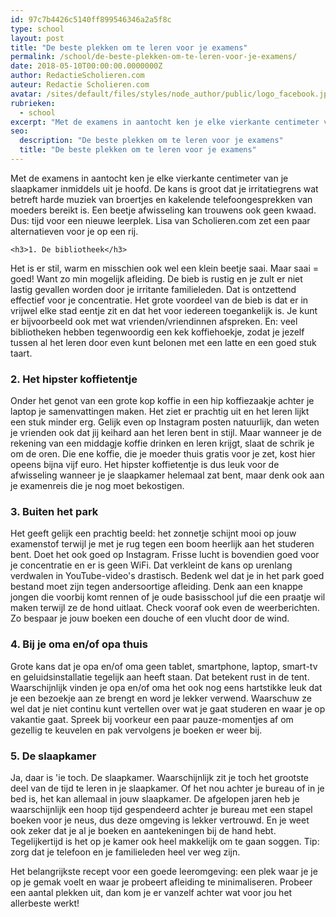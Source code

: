 ```yaml
---
id: 97c7b4426c5140ff899546346a2a5f8c
type: school
layout: post
title: "De beste plekken om te leren voor je examens"
permalink: /school/de-beste-plekken-om-te-leren-voor-je-examens/
date: 2018-05-10T00:00:00.0000000Z
author: RedactieScholieren.com
auteur: Redactie Scholieren.com
avatar: /sites/default/files/styles/node_author/public/logo_facebook.jpg?itok=tOfvNps8
rubrieken:
  - school
excerpt: "Met de examens in aantocht ken je elke vierkante centimeter van je slaapkamer inmiddels uit je hoofd. De kans is groot dat je irritatiegrens wat betreft harde muziek van broertjes en kakelende telefoongesprekken van moeders bereikt is. Een beetje afwisseling kan trouwens ook geen kwaad. Dus: tijd voor een nieuwe leerplek. Lisa van Scholieren.com zet een paar alternatieven voor je op een rij.  "
seo:
  description: "De beste plekken om te leren voor je examens"
  title: "De beste plekken om te leren voor je examens"
---
```

Met de examens in aantocht ken je elke vierkante centimeter van je slaapkamer inmiddels uit je hoofd. De kans is groot dat je irritatiegrens wat betreft harde muziek van broertjes en kakelende telefoongesprekken van moeders bereikt is. Een beetje afwisseling kan trouwens ook geen kwaad. Dus: tijd voor een nieuwe leerplek. Lisa van Scholieren.com zet een paar alternatieven voor je op een rij.  

    <h3>1. De bibliotheek</h3>
<p>Het is er stil, warm en misschien ook wel een klein beetje saai. Maar saai = goed! Want zo min mogelijk afleiding. De bieb is rustig en je zult er niet lastig gevallen worden door je irritante familieleden. Dat is ontzettend effectief voor je concentratie. Het grote voordeel van de bieb is dat er in vrijwel elke stad eentje zit en dat het voor iedereen toegankelijk is. Je kunt er bijvoorbeeld ook met wat vrienden/vriendinnen afspreken. En: veel bibliotheken hebben tegenwoordig een kek koffiehoekje, zodat je jezelf tussen al het leren door even kunt belonen met een latte en een goed stuk taart.</p>
<h3>2. Het hipster koffietentje</h3>
<p>Onder het genot van een grote kop koffie in een hip koffiezaakje achter je laptop je samenvattingen maken. Het ziet er prachtig uit en het leren lijkt een stuk minder erg. Gelijk even op Instagram posten natuurlijk, dan weten je vrienden ook dat jij keihard aan het leren bent in stijl. Maar wanneer je de rekening van een middagje koffie drinken en leren krijgt, slaat de schrik je om de oren. Die ene koffie, die je moeder thuis gratis voor je zet, kost hier opeens bijna vijf euro. Het hipster koffietentje is dus leuk voor de afwisseling wanneer je je slaapkamer helemaal zat bent, maar denk ook aan je examenreis die je nog moet bekostigen.</p>
<h3>3. Buiten het park</h3>
<p>Het geeft gelijk een prachtig beeld: het zonnetje schijnt mooi op jouw examenstof terwijl je met je rug tegen een boom heerlijk aan het studeren bent. Doet het ook goed op Instagram. Frisse lucht is bovendien goed voor je concentratie en er is geen WiFi. Dat verkleint de kans op urenlang verdwalen in YouTube-video's drastisch. Bedenk wel dat je in het park goed bestand moet zijn tegen andersoortige afleiding. Denk aan een knappe jongen die voorbij komt rennen of je oude basisschool juf die een praatje wil maken terwijl ze de hond uitlaat. Check vooraf ook even de weerberichten. Zo bespaar je jouw boeken een douche of een vlucht door de wind.</p>
<h3>4. Bij je oma en/of opa thuis</h3>
<p>Grote kans dat je opa en/of oma geen tablet, smartphone, laptop, smart-tv en geluidsinstallatie tegelijk aan heeft staan. Dat betekent rust in de tent. Waarschijnlijk vinden je opa en/of oma het ook nog eens hartstikke leuk dat je een bezoekje aan ze brengt en word je lekker verwend. Waarschuw ze wel dat je niet continu kunt vertellen over wat je gaat studeren en waar je op vakantie gaat. Spreek bij voorkeur een paar pauze-momentjes af om gezellig te keuvelen en pak vervolgens je boeken er weer bij.</p>
<h3>5. De slaapkamer</h3>
<p>Ja, daar is 'ie toch. De slaapkamer. Waarschijnlijk zit je toch het grootste deel van de tijd te leren in je slaapkamer. Of het nou achter je bureau of in je bed is, het kan allemaal in jouw slaapkamer. De afgelopen jaren heb je waarschijnlijk een hoop tijd gespendeerd achter je bureau met een stapel boeken voor je neus, dus deze omgeving is lekker vertrouwd. En je weet ook zeker dat je al je boeken en aantekeningen bij de hand hebt. Tegelijkertijd is het op je kamer ook heel makkelijk om te gaan soggen. Tip: zorg dat je telefoon en je familieleden heel ver weg zijn.</p>
<p>Het belangrijkste recept voor een goede leeromgeving: een plek waar je je op je gemak voelt en waar je probeert afleiding te minimaliseren. Probeer een aantal plekken uit, dan kom je er vanzelf achter wat voor jou het allerbeste werkt!</p>  

